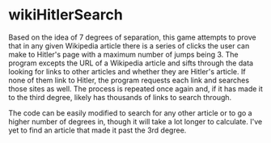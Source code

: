 # wikiHitlerSearch
Based on the idea of 7 degrees of separation, this game attempts to prove that in any given Wikipedia article there is a series of clicks the user can make to Hitler's page with a maximum number of jumps being 3. The program excepts the URL of a Wikipedia article and sifts through the data looking for links to other articles and whether they are Hitler's article. If none of them link to Hitler, the program requests each link and searches those sites as well. The process is repeated once again and, if it has made it to the third degree, likely has thousands of links to search through.

The code can be easily modified to search for any other article or to go a higher number of degrees in, though it will take a lot longer to calculate.
I've yet to find an article that made it past the 3rd degree.
